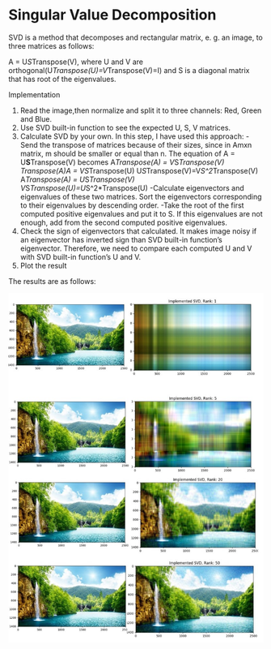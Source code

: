 # Singular Value Decomposition

SVD is a method that decomposes and rectangular matrix, e. g. an image, to three matrices
as follows:

A = U*S*Transpose(V), where U and V are orthogonal(U*Transpose(U)=V*Transpose(V)=I) and S is a diagonal matrix that has root of
the eigenvalues.

Implementation
1. Read the image,then normalize and split it to three channels: Red, Green and Blue.
2. Use SVD built-in function to see the expected U, S, V matrices.
3. Calculate SVD by your own. In this step, I have used this approach:
	-Send the transpose of matrices because of their sizes, since in Amxn matrix, m should
	be smaller or equal than n.
	The equation of A = U**S**Transpose(V) becomes A*Transpose(A) = V*S*Transpose(V)
	Transpose(A)*A = V*S*Transpose(U) U*S*Transpose(V)=V*S^2*Transpose(V) 
	A*Transpose(A) = U*S*Transpose(V) V*S*Transpose(U)=U*S^2*Transpose(U)
	-Calculate eigenvectors and eigenvalues of these two matrices. Sort the eigenvectors
	corresponding to their eigenvalues by descending order.
	-Take the root of the first computed positive eigenvalues and put it to S. If this
	eigenvalues are not enough, add from the second computed positive eigenvalues.
4. Check the sign of eigenvectors that calculated. It makes image noisy if an eigenvector has
inverted sign than SVD built-in function’s eigenvector. Therefore, we need to compare each
computed U and V with SVD built-in function’s U and V.
5. Plot the result

The results are as follows:

![Results](output/result-for-different-ranks.jpg?raw=true)
